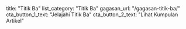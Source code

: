 title: "Titik Ba"
list_category: "Titik Ba"
gagasan_url: "/gagasan-titik-ba/"
cta_button_1_text: "Jelajahi Titik Ba"
cta_button_2_text: "Lihat Kumpulan Artikel"